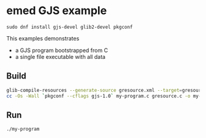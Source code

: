 # emed GJS example

`sudo dnf install gjs-devel glib2-devel pkgconf`

This examples demonstrates

* a GJS program bootstrapped from C
* a single file executable with all data

## Build

```sh
glib-compile-resources --generate-source gresource.xml --target=gresource.c
cc -Os -Wall `pkgconf --cflags gjs-1.0` my-program.c gresource.c -o my-program `pkgconf --libs gjs-1.0`
```

## Run

```
./my-program
```

<!--

## One-liner

```
glib-compile-resources --generate-source gresource.xml --target=gresource.c && cc -Os -Wall `pkgconf --cflags gjs-1.0` my-program.c gresource.c -o my-program `pkgconf --libs gjs-1.0` &&
```

-->